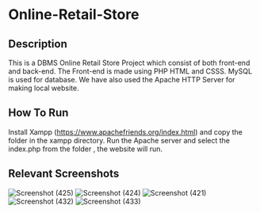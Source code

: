 # Online-Retail-Store

## Description
This is a DBMS Online Retail Store Project which consist of both front-end and back-end.
The Front-end is made using PHP HTML and CSSS. MySQL is used for database. We have also used the Apache HTTP Server for making local website.

## How To Run
Install Xampp (https://www.apachefriends.org/index.html) and copy the folder in the xampp directory. Run the Apache server and select the index.php from the folder , the website will run.

## Relevant Screenshots
![Screenshot (425)](https://user-images.githubusercontent.com/88393756/170465740-f54e1c8f-f3ec-43d6-be0d-42a58b1b0917.png)
![Screenshot (424)](https://user-images.githubusercontent.com/88393756/170465754-4bb238e2-6547-4f6c-9dc5-31804b7fd988.png)
![Screenshot (421)](https://user-images.githubusercontent.com/88393756/170465774-2806c420-2dd7-4f76-b640-bb6e37c23a9b.png)
![Screenshot (432)](https://user-images.githubusercontent.com/88393756/170465786-2fc72fa0-c801-4f71-b8b6-f24e5940c4dd.png)
![Screenshot (433)](https://user-images.githubusercontent.com/88393756/170465799-9fcf09c5-6fac-4412-8a5e-30f2577b8458.png)
